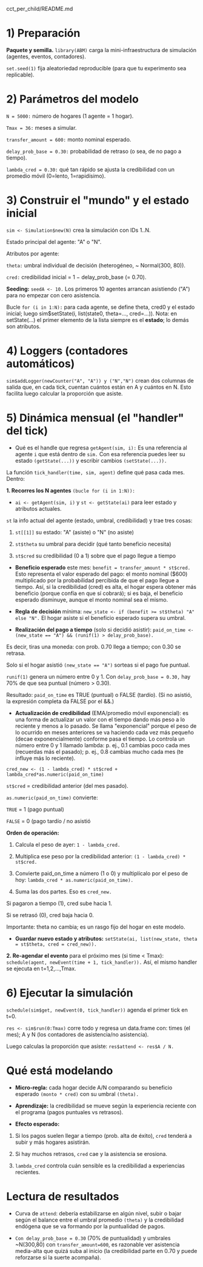 cct_per_child/README.md

# 1) Preparación
   
**Paquete y semilla.**
`library(ABM)` carga la mini-infraestructura de simulación (agentes, eventos, contadores).

`set.seed(1)` fija aleatoriedad reproducible (para que tu experimento sea replicable).

# 2) Parámetros del modelo

`N = 5000:` número de hogares (1 agente = 1 hogar).

`Tmax = 36:` meses a simular.

`transfer_amount = 600:` monto nominal esperado.

`delay_prob_base = 0.30:` probabilidad de retraso (o sea, de no pago a tiempo).

`lambda_cred = 0.30:` qué tan rápido se ajusta la credibilidad con un promedio móvil (0=lento, 1=rapidísimo).

# 3) Construir el "mundo" y el estado inicial

`sim <- Simulation$new(N)` crea la simulación con IDs 1..N.

Estado principal del agente: "A" o "N".

Atributos por agente:

`theta:` umbral individual de decisión (heterogéneo, ~ Normal(300, 80)).

`cred:` credibilidad inicial = 1 − delay_prob_base (= 0.70).

**Seeding:** `seedA <- 10.` Los primeros 10 agentes arrancan asistiendo ("A") para no empezar con cero asistencia.

Bucle `for (i in 1:N):` para cada agente, se define theta, cred0 y el estado inicial; luego sim$setState(i, list(state0, theta=..., cred=...)).
Nota: en setState(...) el primer elemento de la lista siempre es el **estado**; lo demás son atributos.

# 4) Loggers (contadores automáticos)

`sim$addLogger(newCounter("A", "A")) y ("N","N")` crean dos columnas de salida que, en cada tick, cuentan cuántos están en A y cuántos en N.
Esto facilita luego calcular la proporción que asiste.

# 5) Dinámica mensual (el "handler" del tick)

- Qué es el handle que regresa `getAgent(sim, i):` Es una referencia al agente `i` que está dentro de `sim.` Con esa referencia puedes leer su estado `(getState(...))` y escribir cambios `(setState(...)).`

La función `tick_handler(time, sim, agent)` define qué pasa cada mes. Dentro:

**1. Recorres los N agentes** `(bucle for (i in 1:N)):`

- `ai <- getAgent(sim, i)` y `st <- getState(ai)` para leer estado y atributos actuales.

`st` la info actual del agente (estado, umbral, credibilidad) y trae tres cosas:

1. `st[[1]]` su estado: "A" (asiste) o "N" (no asiste)

2. `st$theta` su umbral para decidir (qué tanto beneficio necesita)

3. `st$cred` su credibilidad (0 a 1) sobre que el pago llegue a tiempo

- **Beneficio esperado** este mes: `benefit = transfer_amount * st$cred.`
Esto representa el valor esperado del pago: el monto nominal ($600) multiplicado por la probabilidad percibida de que el pago llegue a tiempo.
Así, si la credibilidad (cred) es alta, el hogar espera obtener más beneficio (porque confía en que sí cobrará); si es baja, el beneficio esperado disminuye, aunque el monto nominal sea el mismo.

- **Regla de decisión** mínima:
`new_state <- if (benefit >= st$theta) "A" else "N".`
El hogar asiste si el beneficio esperado supera su umbral.

- **Realización del pago a tiempo** (solo si decidió asistir):
`paid_on_time <- (new_state == "A") && (runif(1) > delay_prob_base).`

Es decir, tiras una moneda: con prob. 0.70 llega a tiempo; con 0.30 se retrasa.

Solo si el hogar asistió `(new_state == "A")` sorteas si el pago fue puntual.

`runif(1)` genera un número entre 0 y 1. Con `delay_prob_base = 0.30,` hay 70% de que sea puntual (número > 0.30).

Resultado: `paid_on_time` es TRUE (puntual) o FALSE (tardío).
(Si no asistió, la expresión completa da FALSE por el &&.)

- **Actualización de credibilidad** (EMA/promedio móvil exponencial): es una forma de actualizar un valor con el tiempo dando más peso a lo reciente y menos a lo pasado. Se llama "exponencial" porque el peso de lo ocurrido en meses anteriores se va haciendo cada vez más pequeño (decae exponencialmente) conforme pasa el tiempo. Lo controla un número entre 0 y 1 llamado lambda: p. ej., 0.1 cambias poco cada mes (recuerdas más el pasado); p. ej., 0.8 cambias mucho cada mes (te influye más lo reciente).
  
`cred_new <- (1 - lambda_cred) * st$cred + lambda_cred*as.numeric(paid_on_time)`

`st$cred` = credibilidad anterior (del mes pasado).

`as.numeric(paid_on_time)` convierte:

`TRUE` = 1 (pago puntual)

`FALSE` = 0 (pago tardío / no asistió

**Orden de operación:** 

1. Calcula el peso de ayer: `1 - lambda_cred.`

2. Multiplica ese peso por la credibilidad anterior: `(1 - lambda_cred) * st$cred.`

3. Convierte paid_on_time a número (1 o 0) y multiplícalo por el peso de hoy:
`lambda_cred * as.numeric(paid_on_time).`

4. Suma las dos partes. Eso es `cred_new.`

Si pagaron a tiempo (1), cred sube hacia 1.

Si se retrasó (0), cred baja hacia 0.

Importante: theta no cambia; es un rasgo fijo del hogar en este modelo.

- **Guardar nuevo estado y atributos:**
`setState(ai, list(new_state, theta = st$theta, cred = cred_new)).`

**2. Re-agendar el evento** para el próximo mes (si time < Tmax):
`schedule(agent, newEvent(time + 1, tick_handler)).`
Así, el mismo handler se ejecuta en t=1,2,…,Tmax.

# 6) Ejecutar la simulación

`schedule(sim$get, newEvent(0, tick_handler))` agenda el primer tick en t=0.

`res <- sim$run(0:Tmax)` corre todo y regresa un data.frame con: times (el mes); A y N (los contadores de asistencia/no asistencia).

Luego calculas la proporción que asiste:
`res$attend <- res$A / N.`

# Qué está modelando

- **Micro‐regla:** cada hogar decide A/N comparando su beneficio esperado `(monto * cred)` con su umbral `(theta).`

- **Aprendizaje:** la credibilidad se mueve según la experiencia reciente con el programa (pagos puntuales vs retrasos).

- **Efecto esperado:**

1. Si los pagos suelen llegar a tiempo (prob. alta de éxito), `cred` tenderá a subir y más hogares asistirán.

2. Si hay muchos retrasos, `cred` cae y la asistencia se erosiona.

3. `lambda_cred` controla cuán sensible es la credibilidad a experiencias recientes.

# Lectura de resultados

- Curva de `attend`: debería estabilizarse en algún nivel, subir o bajar según el balance entre el umbral promedio `(theta)` y la credibilidad endógena que se va formando por la puntualidad de pagos.

- `Con delay_prob_base = 0.30` (70% de puntualidad) y umbrales ~N(300,80) con `transfer_amount=600`, es razonable ver asistencia media-alta que quizá suba al inicio (la credibilidad parte en 0.70 y puede reforzarse si la suerte acompaña).
